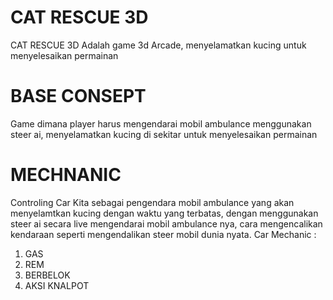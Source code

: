 # CAT RESCUE 3D
CAT RESCUE 3D Adalah game 3d Arcade, menyelamatkan kucing untuk menyelesaikan permainan
# BASE CONSEPT
Game dimana player harus mengendarai mobil ambulance menggunakan steer ai, menyelamatkan kucing di sekitar untuk menyelesaikan permainan
# MECHNANIC
Controling Car
Kita sebagai pengendara mobil ambulance yang akan menyelamtkan kucing dengan waktu yang terbatas, dengan menggunakan steer ai secara live mengendarai mobil ambulance nya, cara mengencalikan kendaraan seperti mengendalikan steer mobil dunia nyata.
Car Mechanic :
1. GAS
2. REM
3. BERBELOK
4. AKSI KNALPOT


